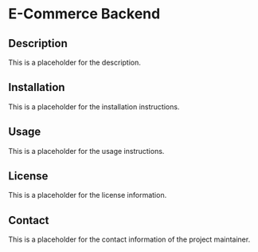 # E-Commerce Backend

## Description
This is a placeholder for the description.

## Installation

This is a placeholder for the installation instructions.

## Usage

This is a placeholder for the usage instructions.

## License

This is a placeholder for the license information.

## Contact

This is a placeholder for the contact information of the project maintainer.
